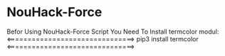 # NouHack-Force
Befor Using NouHack-Force Script You Need To Install termcolor modul:
<===============================>
      pip3 install termcolor
<===============================>
